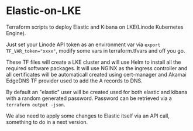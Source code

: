 # Elastic-on-LKE
Terraform scripts to deploy Elastic and Kibana on LKE(Linode Kubernetes Engine). 

Just set your Linode API token as an environment var via ```export TF_VAR_token="xxxx"```, modify some vars in terraform.tfvars  and off you go.

These TF files will create a LKE cluster and will use Helm to install all the required software packages. It will use NGINX as the ingress controller and all certificates will be automaticall created using cert-manager and Akamai EdgeDNS TF provider used to add the A records to DNS.

By default an "elastic" user will be created used for both elastic and kibana with a random generated password. Password can be retrieved via a ```terraform output -json```.

We also need to apply some changes to Elastic itself via an API call, something to do in a next version.
